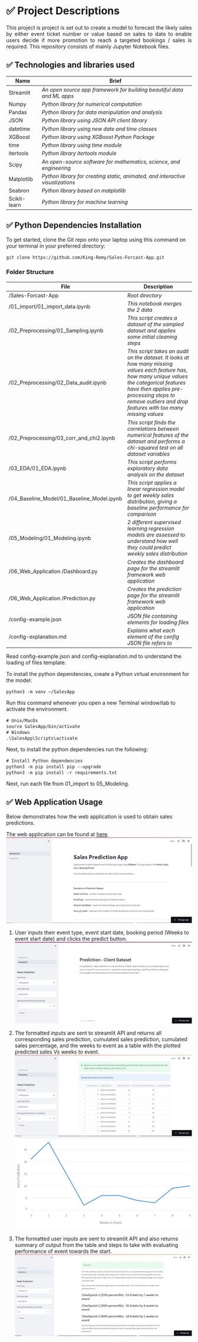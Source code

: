 # ✅ Project Descriptions
<p align="justify"> This project is project is set out to create a model to forecast the likely sales by either event ticket number or value based on sales to date to enable users decide if more promotion to reach a targeted bookings / sales is required. This repository consists of mainly Jupyter Notebook files.

## ✅ Technologies and libraries used
| Name  | Brief |
| ------------- | ------------- |
| Streamlit  |  *An open source app framework for building beautiful data and ML apps* |
| Numpy  | *Python library for numerical computation*  |
| Pandas | *Python library for data manipulation and analysis* |
| JSON | *Python library using JSON API client library*|
| datetime | *Python library using new date and time classes* |
| XGBoost | *Python library using XGBoost Python Package*|
| time | *Python library using time module*|
| itertools | *Python library itertools module*|
| Scipy | *An open-source software for mathematics, science, and engineering*|
| Matplotlib | *Python library for creating static, animated, and interactive visualizations*|
| Seabron | *Python library based on matplotlib*|
| Scikit-learn | *Python library for machine learning*|

## ✅ Python Dependencies Installation
To get started, clone the Git repo onto your laptop using this command on your terminal in your preferred directory:
```
git clone https://github.com/King-Remy/Sales-Forcast-App.git
```

### Folder Structure
| File  | Description |
| ------------- | ------------- |
| /Sales-Forcast-App  |  *Root directory* |
| /01_import/01_import_data.ipynb  | *This notebook merges the 2 data*  |
| /02_Preprocessing/01_Sampling.ipynb | *This script creates a dataset of the sampled dataset and applies some initial cleaning steps* |
| /02_Preprocessing/02_Data_audit.ipynb | *This script takes an audit on the dataset. It looks at how many missing values each feature has, how many unique values the categorical features have then applies pre-processing steps to remove outliers and drop features with too many missing values*|
| /02_Preprocessing/03_corr_and_chi2.ipynb | *This script finds the correlations between numerical features of the dataset and performs a chi-squared test on all dataset variables* |
| /03_EDA/01_EDA.ipynb | *This script performs exploratory data analysis on the dataset*|
| /04_Baseline_Model/01_Baseline_Model.ipynb | *This script applies a linear regression model to get weekly sales distribution, giving a baseline performance for comparison*|
| /05_Modeling/01_Modeling.ipynb | *2 different supervised learning regression models are assessed to understand how well they could predict weekly sales distribution*|
| /06_Web_Application /Dashboard.py | *Creates the dashboard page for the streamlit framework web application*|
| /06_Web_Application /Prediction.py | *Creates the prediction page for the streamlit framework web application*|
| /config-example.json | *JSON file containing elements for loading files*|
| /config-explanation.md | *Explains what each element of the config JSON file refers to*|

Read config-example.json and config-explanation.md to understand the loading of files template.

To install the python dependencies, create a Python virtual environment for the model:

```
python3 -m venv ~/SalesApp
```

Run this command whenever you open a new Terminal window/tab to activate the environment.

```
# Unix/MacOs
source SalesApp/bin/activate
# Windows
.\SalesApp\Scripts\activate
```

Next, to install the python dependencies run the following:
```
# Install Python dependencies
python3 -m pip install pip --upgrade
python3 -m pip install -r requirements.txt
```

Next, run each file from 01_import to 05_Modeling.

## ✅ Web Application Usage

Below demonstrates how the web application is used to obtain sales predictions.

The web application can be found at [here](https://king-remy-sales-forcast-app-06-web-applicationdashboard-8ozcug.streamlit.app/).
![webapp1](/Images/webapp1.png)

1.	User inputs their event type, event start date, booking period (Weeks to event start date) and clicks the predict button.
![webapp2](/Images/webapp2.png)

2.	The formatted inputs are sent to streamlit API and returns all corresponding sales prediction, cumulated sales prediction, cumulated sales percentage, and the weeks to event as a table with the plotted predicted sales Vs weeks to event.
![webapp3](/Images/webapp3.png)
![webapp31](/Images/webapp31.png)

3.	The formatted user inputs are sent to streamlit API and also returns summary of output from the table and steps to take with evaluating performance of event towards the start. 
![webapp4](/Images/webapp4.png)


